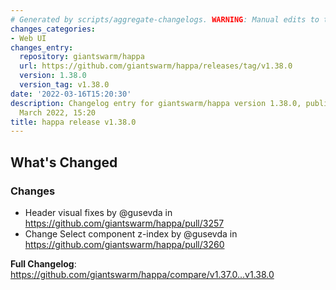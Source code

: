 ```yaml
---
# Generated by scripts/aggregate-changelogs. WARNING: Manual edits to this files will be overwritten.
changes_categories:
- Web UI
changes_entry:
  repository: giantswarm/happa
  url: https://github.com/giantswarm/happa/releases/tag/v1.38.0
  version: 1.38.0
  version_tag: v1.38.0
date: '2022-03-16T15:20:30'
description: Changelog entry for giantswarm/happa version 1.38.0, published on 16
  March 2022, 15:20
title: happa release v1.38.0
---
```


<!-- Release notes generated using configuration in .github/release.yml at main -->

## What's Changed
### Changes
* Header visual fixes by @gusevda in https://github.com/giantswarm/happa/pull/3257
* Change Select component z-index by @gusevda in https://github.com/giantswarm/happa/pull/3260


**Full Changelog**: https://github.com/giantswarm/happa/compare/v1.37.0...v1.38.0
